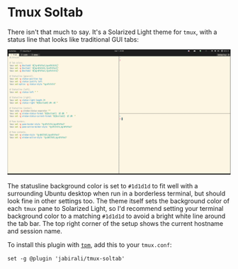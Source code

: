 # Tmux Soltab

There isn't that much to say. It's a Solarized Light theme for `tmux`,
with a status line that looks like traditional GUI tabs:

![screenshot](screenshot.png)

The statusline background color is set to `#1d1d1d` to fit well with a surrounding
Ubuntu desktop when run in a borderless terminal, but should look fine in other
settings too. The theme itself sets the background color of each `tmux` pane to
Solarized Light, so I'd recommend setting your terminal background color to a
matching `#1d1d1d` to avoid a bright white line around the tab bar. The top
right corner of the setup shows the current hostname and session name.

To install this plugin with [`tpm`][1], add this to your `tmux.conf`:

	set -g @plugin 'jabirali/tmux-soltab'

[1]: https://github.com/tmux-plugins/tpm

